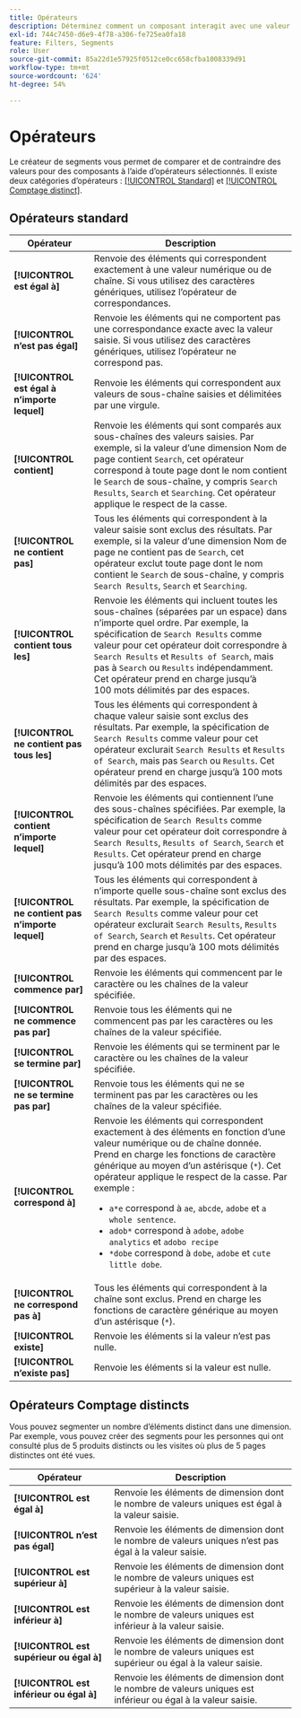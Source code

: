 ```yaml
---
title: Opérateurs
description: Déterminez comment un composant interagit avec une valeur dans un segment.
exl-id: 744c7450-d6e9-4f78-a306-fe725ea0fa18
feature: Filters, Segments
role: User
source-git-commit: 85a22d1e57925f0512ce0cc658cfba1008339d91
workflow-type: tm+mt
source-wordcount: '624'
ht-degree: 54%

---
```


# Opérateurs

Le créateur de segments vous permet de comparer et de contraindre des valeurs pour des composants à l’aide d’opérateurs sélectionnés. Il existe deux catégories dʼopérateurs : [[!UICONTROL Standard]](#standard-operators) et [[!UICONTROL Comptage distinct]](#distinct-count-operators).

## Opérateurs standard

| Opérateur | Description |
| --- | --- |
| **[!UICONTROL est égal à]** | Renvoie des éléments qui correspondent exactement à une valeur numérique ou de chaîne. Si vous utilisez des caractères génériques, utilisez l’opérateur de correspondances. |
| **[!UICONTROL n’est pas égal]** | Renvoie les éléments qui ne comportent pas une correspondance exacte avec la valeur saisie.  Si vous utilisez des caractères génériques, utilisez l’opérateur ne correspond pas. |
| **[!UICONTROL est égal à n’importe lequel]** | Renvoie les éléments qui correspondent aux valeurs de sous-chaîne saisies et délimitées par une virgule. |
| **[!UICONTROL contient]** | Renvoie les éléments qui sont comparés aux sous-chaînes des valeurs saisies. Par exemple, si la valeur d’une dimension Nom de page contient `Search`, cet opérateur correspond à toute page dont le nom contient le `Search` de sous-chaîne, y compris `Search Results`, `Search` et `Searching`. Cet opérateur applique le respect de la casse. |
| **[!UICONTROL ne contient pas]** | Tous les éléments qui correspondent à la valeur saisie sont exclus des résultats. Par exemple, si la valeur d’une dimension Nom de page ne contient pas de `Search`, cet opérateur exclut toute page dont le nom contient le `Search` de sous-chaîne, y compris `Search Results`, `Search` et `Searching`. |
| **[!UICONTROL contient tous les]** | Renvoie les éléments qui incluent toutes les sous-chaînes (séparées par un espace) dans nʼimporte quel ordre. Par exemple, la spécification de `Search Results` comme valeur pour cet opérateur doit correspondre à `Search Results` et `Results of Search`, mais pas à `Search` ou `Results` indépendamment. Cet opérateur prend en charge jusquʼà 100 mots délimités par des espaces. |
| **[!UICONTROL ne contient pas tous les]** | Tous les éléments qui correspondent à chaque valeur saisie sont exclus des résultats. Par exemple, la spécification de `Search Results` comme valeur pour cet opérateur exclurait `Search Results` et `Results of Search`, mais pas `Search` ou `Results`. Cet opérateur prend en charge jusquʼà 100 mots délimités par des espaces. |
| **[!UICONTROL contient n’importe lequel]** | Renvoie les éléments qui contiennent l’une des sous-chaînes spécifiées. Par exemple, la spécification de `Search Results` comme valeur pour cet opérateur doit correspondre à `Search Results`, `Results of Search`, `Search` et `Results`. Cet opérateur prend en charge jusquʼà 100 mots délimités par des espaces. |
| **[!UICONTROL ne contient pas n’importe lequel]** | Tous les éléments qui correspondent à n’importe quelle sous-chaîne sont exclus des résultats. Par exemple, la spécification de `Search Results` comme valeur pour cet opérateur exclurait `Search Results`, `Results of Search`, `Search` et `Results`. Cet opérateur prend en charge jusquʼà 100 mots délimités par des espaces. |
| **[!UICONTROL commence par]** | Renvoie les éléments qui commencent par le caractère ou les chaînes de la valeur spécifiée. |
| **[!UICONTROL ne commence pas par]** | Renvoie tous les éléments qui ne commencent pas par les caractères ou les chaînes de la valeur spécifiée. |
| **[!UICONTROL se termine par]** | Renvoie les éléments qui se terminent par le caractère ou les chaînes de la valeur spécifiée. |
| **[!UICONTROL ne se termine pas par]** | Renvoie tous les éléments qui ne se terminent pas par les caractères ou les chaînes de la valeur spécifiée. |
| **[!UICONTROL correspond à]** | Renvoie les éléments qui correspondent exactement à des éléments en fonction d’une valeur numérique ou de chaîne donnée. Prend en charge les fonctions de caractère générique au moyen dʼun astérisque (`*`). Cet opérateur applique le respect de la casse. Par exemple :<ul><li>`a*e` correspond à `ae`, `abcde`, `adobe` et `a whole sentence`.</li><li>`adob*` correspond à `adobe`, `adobe analytics` et `adobo recipe`</li><li>`*dobe` correspond à `dobe`, `adobe` et `cute little dobe`.</li></ul> |
| **[!UICONTROL ne correspond pas à]** | Tous les éléments qui correspondent à la chaîne sont exclus. Prend en charge les fonctions de caractère générique au moyen dʼun astérisque (`*`). |
| **[!UICONTROL existe]** | Renvoie les éléments si la valeur nʼest pas nulle. |
| **[!UICONTROL n’existe pas]** | Renvoie les éléments si la valeur est nulle. |

## Opérateurs Comptage distincts

Vous pouvez segmenter un nombre d’éléments distinct dans une dimension. Par exemple, vous pouvez créer des segments pour les personnes qui ont consulté plus de 5 produits distincts ou les visites où plus de 5 pages distinctes ont été vues.

| Opérateur | Description |
| --- | --- |
| **[!UICONTROL est égal à]** | Renvoie les éléments de dimension dont le nombre de valeurs uniques est égal à la valeur saisie. |
| **[!UICONTROL n’est pas égal]** | Renvoie les éléments de dimension dont le nombre de valeurs uniques n’est pas égal à la valeur saisie. |
| **[!UICONTROL est supérieur à]** | Renvoie les éléments de dimension dont le nombre de valeurs uniques est supérieur à la valeur saisie. |
| **[!UICONTROL est inférieur à]** | Renvoie les éléments de dimension dont le nombre de valeurs uniques est inférieur à la valeur saisie. |
| **[!UICONTROL est supérieur ou égal à]** | Renvoie les éléments de dimension dont le nombre de valeurs uniques est supérieur ou égal à la valeur saisie. |
| **[!UICONTROL est inférieur ou égal à]** | Renvoie les éléments de dimension dont le nombre de valeurs uniques est inférieur ou égal à la valeur saisie. |
